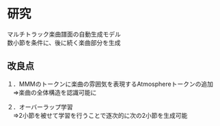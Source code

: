 # 研究
マルチトラック楽曲譜面の自動生成モデル<br>
数小節を条件に、後に続く楽曲部分を生成<br>

## 改良点
１．MMMのトークンに楽曲の雰囲気を表現するAtmosphereトークンの追加<br>
　⇒楽曲の全体構造を認識可能に<br>
 
２．オーバーラップ学習<br>
　⇒2小節を被せて学習を行うことで逐次的に次の2小節を生成可能<br>
